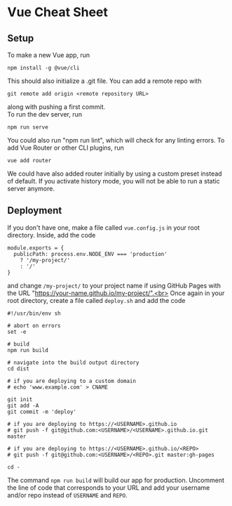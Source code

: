 # Vue Cheat Sheet
## Setup
To make a new Vue app, run
```
npm install -g @vue/cli
```
This should also initialize a .git file. You can add a remote repo with
```
git remote add origin <remote repository URL>
```
along with pushing a first commit.<br>
To run the dev server, run
```
npm run serve
```
You could also run "npm run lint", which will check for any linting errors.
To add Vue Router or other CLI plugins, run
```
vue add router
```
We could have also added router initially by using a custom preset instead of default. If you activate history mode, you will not be able to run a static server anymore.
## Deployment
If you don't have one, make a file called `vue.config.js` in your root directory. Inside, add the code
```
module.exports = {
  publicPath: process.env.NODE_ENV === 'production'
    ? '/my-project/'
    : '/'
}
```
and change `/my-project/` to your project name if using GitHub Pages with the URL "https://your-name.github.io/my-project/".<br>
Once again in your root directory, create a file called `deploy.sh` and add the code
```
#!/usr/bin/env sh

# abort on errors
set -e

# build
npm run build

# navigate into the build output directory
cd dist

# if you are deploying to a custom domain
# echo 'www.example.com' > CNAME

git init
git add -A
git commit -m 'deploy'

# if you are deploying to https://<USERNAME>.github.io
# git push -f git@github.com:<USERNAME>/<USERNAME>.github.io.git master

# if you are deploying to https://<USERNAME>.github.io/<REPO>
# git push -f git@github.com:<USERNAME>/<REPO>.git master:gh-pages

cd -
```
The command `npm run build` will build our app for production. Uncomment the line of code that corresponds to your URL and add your username and/or repo instead of `USERNAME` and `REPO`.